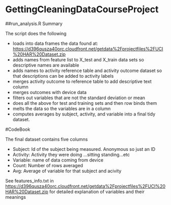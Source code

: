 # GettingCleaningDataCourseProject

##run_analysis.R Summary

The script does the following

- loads into data frames the data found at: https://d396qusza40orc.cloudfront.net/getdata%2Fprojectfiles%2FUCI%20HAR%20Dataset.zip
- adds names from feature list to X_test and X_train data sets so descriptive names are available
- adds names to activity reference table and activity outcome dataset so that descriptions can be added to activity labels
- merges activity outcome to reference table to add descriptive text column
- merges outcomes with device data
- filters out variables that are not the standard deviation or mean
- does all the above for test and training sets and then row binds them
- melts the data so the variables are in a column
- computes averages by subject, activity, and variable into a final tidy dataset. 


#CodeBook

The final dataset contains five columns
- Subject: Id of the subject being measured. Anonymous so just an ID
- Activity: Activity they were doing ...sitting standing...etc
- Variable: name of data coming from device
- Count: Number of rows averaged
- Avg: Average of variable for that subject and acivity

See features_info.txt in https://d396qusza40orc.cloudfront.net/getdata%2Fprojectfiles%2FUCI%20HAR%20Dataset.zip
 for detailed explanation of variables and their meanings 
